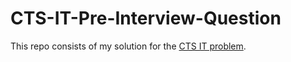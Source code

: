 # CTS-IT-Pre-Interview-Question


This repo consists of my solution for the [CTS IT problem](https://github.com/senrabc/a_problem_with_presidents).
